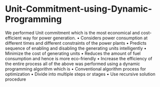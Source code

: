 # Unit-Commitment-using-Dynamic-Programming
We performed Unit commitment which is the most economical and cost-efficient way for power generation.  • Considers power consumption at different times and different constraints of the power plants • Predicts sequence of enabling and disabling the generating units intelligently • Minimize the cost of generating units • Reduces the amount of fuel consumption and hence is more eco-friendly • Increase the efficiency of the entire process  all of the above was performed using a dynamic programming algorithm which is  • Conventional algorithm process for optimization • Divide into multiple steps or stages • Use recursive solution procedure
